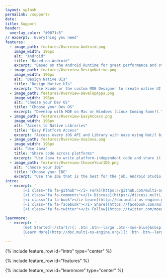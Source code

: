 ```yaml
---
layout: splash
permalink: /support/
date:
title: Support
header:
  overlay_color: "#0071c5"
// excerpt: 'Everything you need'
features:
  - image_path: features/Overview-Android.png
    image_width: 196px
    alt: "Android"
    title: "Based on Android"
    excerpt: "Based on the Android Runtime for great performance and stability."
  - image_path: features/Overview-DesignNative.png
    image_width: 196px
    alt: "Design Native UIs"
    title: "Design Native UIs"
    excerpt: "Use Xcode or the custom MOE Designer to create native UI designs."
  - image_path: features/Overview-DevelopApps.png
    image_width: 196px
    alt: "Choose your Dev OS"
    title: "Choose your Dev OS"
    excerpt: "Develop with MOE on Mac or Windows (Linux Coming Soon!)."
  - image_path: features/Overview-EasyAccess.png
    image_width: 196px
    alt: "Access to Native Libraries"
    title: "Easy Platform Access"
    excerpt: "Access every iOS API and Library with ease using Nat/J bindings. Create your own bindings automatically with the Nat/J Binding Generator."
  - image_path: features/Overview-UseJava.png
    image_width: 196px
    alt: "Use Java"
    title: "Share code across platforms"
    excerpt: "Use Java to write platform-independent code and share it between Android and iOS."
  - image_path: features/Overview-ChooseYourIDE.png
    alt: "Choose your IDE"
    title: "Choose your IDE"
    excerpt: "Use the IDE that is the best for the job. Android Studio, Xcode and (coming soon) Eclipse are all first class citizens in the Multi-OS Engine."
intro:
  - excerpt: '
        [<i class="fa fa-github"></i> Fork](https://github.com/multi-os-engine){: .btn .btn--large}&nbsp;
        [<i class="fa fa-comments"></i> Discuss](https://discuss.multi-os-engine.org){: .btn .btn--large .btn--migeran-blue}&nbsp;
        [<i class="fa fa-book"></i> Learn](http://doc.multi-os-engine.org){: .btn .btn--large .btn--migeran-red}&nbsp; 
        [<i class="fa fa-facebook"></i> Share](https://facebook.com/multi.os.engine){: .btn .btn--large .btn--facebook}&nbsp;
        [<i class="fa fa-twitter"></i> Follow](https://twitter.com/moeappdev){: .btn .btn--large .btn--twitter}&nbsp;
        '
learnmore:
  - excerpt: '
        [Get Started](/start/){: .btn .btn--large .btn--moe-blue}&nbsp;
        [Learn More](http://doc.multi-os-engine.org/){: .btn .btn--large .btn--moe-dark-blue}
        '
---
```


{% include feature_row id="intro" type="center" %}

{% include feature_row id="features" %}

{% include feature_row id="learnmore" type="center" %}
